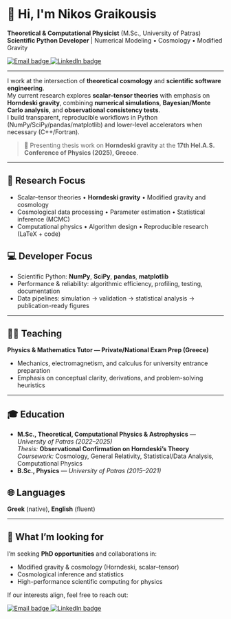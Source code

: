 # 👋 Hi, I'm Nikos Graikousis

**Theoretical & Computational Physicist** (M.Sc., University of Patras)  
**Scientific Python Developer** | Numerical Modeling • Cosmology • Modified Gravity

<a href="mailto:nikosgraik1997@gmail.com">
  <img src="https://img.shields.io/badge/Email-Contact%20Me-informational?logo=gmail&logoColor=white&labelColor=EA4335&color=555" alt="Email badge">
</a>
<a href="https://www.linkedin.com/in/nikos-graikousis-91039324b/">
  <img src="https://img.shields.io/badge/LinkedIn-Connect-informational?logo=linkedin&logoColor=white&labelColor=0A66C2&color=555" alt="LinkedIn badge">
</a>

---

I work at the intersection of **theoretical cosmology** and **scientific software engineering**.  
My current research explores **scalar–tensor theories** with emphasis on **Horndeski gravity**, combining
**numerical simulations**, **Bayesian/Monte Carlo analysis**, and **observational consistency tests**.  
I build transparent, reproducible workflows in Python (NumPy/SciPy/pandas/matplotlib) and lower-level
accelerators when necessary (C++/Fortran).

> 📢 Presenting thesis work on **Horndeski gravity** at the **17th Hel.A.S. Conference of Physics (2025), Greece**.

---

## 🔬 Research Focus
- Scalar–tensor theories • **Horndeski gravity** • Modified gravity and cosmology  
- Cosmological data processing • Parameter estimation • Statistical inference (MCMC)  
- Computational physics • Algorithm design • Reproducible research (LaTeX + code)

## 💻 Developer Focus
- Scientific Python: **NumPy**, **SciPy**, **pandas**, **matplotlib**  
- Performance & reliability: algorithmic efficiency, profiling, testing, documentation  
- Data pipelines: simulation → validation → statistical analysis → publication-ready figures

---

## 👨‍🏫 Teaching
**Physics & Mathematics Tutor — Private/National Exam Prep (Greece)**  
- Mechanics, electromagnetism, and calculus for university entrance preparation  
- Emphasis on conceptual clarity, derivations, and problem-solving heuristics

---

## 🎓 Education
- **M.Sc., Theoretical, Computational Physics & Astrophysics** — *University of Patras (2022–2025)*  
  *Thesis:* **Observational Confirmation on Horndeski’s Theory**  
  *Coursework:* Cosmology, General Relativity, Statistical/Data Analysis, Computational Physics
- **B.Sc., Physics** — *University of Patras (2015–2021)*


## 🌐 Languages
**Greek** (native), **English** (fluent)

---

## 🔎 What I’m looking for
I’m seeking **PhD opportunities** and collaborations in:
- Modified gravity & cosmology (Horndeski, scalar–tensor)  
- Cosmological inference and statistics  
- High-performance scientific computing for physics

If our interests align, feel free to reach out:

<a href="mailto:nikosgraik1997@gmail.com">
  <img src="https://img.shields.io/badge/Email-Introduce%20Yourself-informational?logo=gmail&logoColor=white&labelColor=EA4335&color=555" alt="Email badge">
</a>
<a href="https://www.linkedin.com/in/nikos-graikousis-91039324b/">
  <img src="https://img.shields.io/badge/LinkedIn-Start%20a%20Conversation-informational?logo=linkedin&logoColor=white&labelColor=0A66C2&color=555" alt="LinkedIn badge">
</a>


